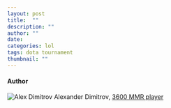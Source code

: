 ```yaml
---
layout: post
title:  ""
description: ""
author: ""
date: 
categories: lol
tags: dota tournament
thumbnail: ""
---
```



#### Author

![Alex Dimitrov](https://odesk-prod-portraits.s3.amazonaws.com/Users:xanderdi:PortraitUrl_100?AWSAccessKeyId=1XVAX3FNQZAFC9GJCFR2&Expires=2147483647&Signature=H1JpjAmGNcCnRphLdBmJLwkIhfk%3D&1412137708)
  Alexander Dimitrov, <a href="http://www.dotabuff.com/players/109464717">3600 MMR player</a> 
